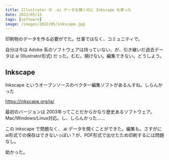 ```yaml
---
title: Illustrator の .ai データを開くのに Inkscape を使った
date: 2022/05/15
tags: [software]
image: /images/2022/05/inkscape.jpg
---
```


印刷物のデータを作る必要がでた。仕事ではなく、コミュニティで。

自分は今は Adobe 系のソフトウェアは持っていない、が、引き継いだ過去データは ai (Illustrator形式) だった。むむ。開けない。編集できない。どうしよう。

## Inkscape

Inkscape というオープンソースのベクター編集ソフトがあるんすね。しらんかった

https://inkscape.org/ja/

最初のバージョンは 2003年ってことだからかなり歴史あるソフトウェア。Mac/Windows/Linux対応。し、しらんかった……

この Inkscape で問題なく、.ai データを開くことができた。編集も。さすがに ai形式での保存はできないっぽい？が、PDF形式で出せたため印刷するには問題なし。

助かった。

